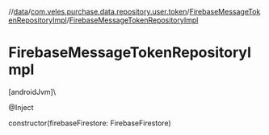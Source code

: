 //[data](../../../index.md)/[com.veles.purchase.data.repository.user.token](../index.md)/[FirebaseMessageTokenRepositoryImpl](index.md)/[FirebaseMessageTokenRepositoryImpl](-firebase-message-token-repository-impl.md)

# FirebaseMessageTokenRepositoryImpl

[androidJvm]\

@Inject

constructor(firebaseFirestore: FirebaseFirestore)
